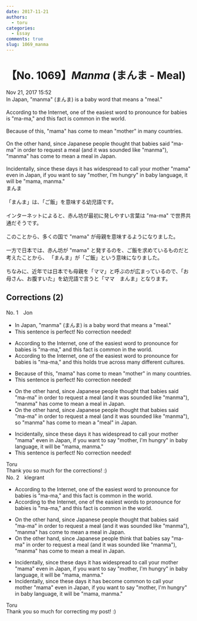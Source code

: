 ```yaml
---
date: 2017-11-21
authors:
  - toru
categories:
  - Essay
comments: true
slug: 1069_manma
---
```


# 【No. 1069】<strong><em>Manma</strong></em> (まんま - Meal)
<div class="date">Nov 21, 2017 15:52</div>
<div id="post"><div id="body_show_ori">
In Japan, "manma" (まんま) is a baby word that means  a "meal."<br/><br/>According to the Internet, one of the easiest word to pronounce for babies is "ma-ma," and this fact is common in the world.<br/><br/>Because of this, "mama" has come to mean "mother" in many countries.<br/><br/>On the other hand, since Japanese people thought that babies said "ma-ma" in order to request a meal (and it was sounded like "manma"), "manma" has come to mean a meal in Japan.<br/><br/>Incidentally, since these days it has widespread to call your mother "mama" even in Japan, if you want to say "mother, I'm hungry" in baby language, it will be "mama, manma."
</div></div>

<!-- more -->

<div id="post_ja"><div id="body_show_mo">
まんま<br/><br/>「まんま」は、「ご飯」を意味する幼児語です。<br/><br/>インターネットによると、赤ん坊が最初に発しやすい言葉は "ma-ma" で世界共通だそうです。<br/><br/>このことから、多くの国で "mama" が母親を意味するようになりました。<br/><br/>一方で日本では、赤ん坊が "mama" と発するのを、ご飯を求めているものだと考えたことから、 「まんま」が「ご飯」という意味になりました。<br/><br/>ちなみに、近年では日本でも母親を「ママ」と呼ぶのが広まっているので、「お母さん、お腹すいた」を幼児語で言うと「ママ　まんま」となります。
</div></div>

## Corrections (2)
<div id="block"><div class="first_name"> No. 1　<span class="just_name">Jon</span></div><div id="block2">
<ul class="correction_field">
<li class="incorrect">In Japan, "manma" (まんま) is a baby word that means  a "meal."</li>
<li class="corrected perfect">This sentence is perfect! No correction needed!</li>
</ul>
<ul class="correction_field">
<li class="incorrect">According to the Internet, one of the easiest word to pronounce for babies is "ma-ma," and this fact is common in the world.</li>
<li class="corrected correct">
According to the Internet, one of the easiest word to pronounce for babies is "ma-ma," and this <span class="f_blue"><span class="f_bold">holds true across many different cultures</span></span>.
</li>
</ul>
<ul class="correction_field">
<li class="incorrect">Because of this, "mama" has come to mean "mother" in many countries.</li>
<li class="corrected perfect">This sentence is perfect! No correction needed!</li>
</ul>
<ul class="correction_field">
<li class="incorrect">On the other hand, since Japanese people thought that babies said "ma-ma" in order to request a meal (and it was sounded like "manma"), "manma" has come to mean a meal in Japan.</li>
<li class="corrected correct">
On the other hand, <span class="f_gray"><span class="sline">since </span></span>Japanese people thought that babies said "ma-ma" in order to request a meal (and it <span class="sline"><span class="f_gray">was </span></span>sounded like "manma"), <span class="f_red"><span class="f_bold">so</span></span> "manma" has come to mean<span class="f_gray"> a </span><span class="f_red"><span class="f_bold">"</span></span>meal<span class="f_red"><span class="f_bold">"</span></span> in Japan.
</li>
</ul>
<ul class="correction_field">
<li class="incorrect">Incidentally, since these days it has widespread to call your mother "mama" even in Japan, if you want to say "mother, I'm hungry" in baby language, it will be "mama, manma."</li>
<li class="corrected perfect">This sentence is perfect! No correction needed!</li>
</ul>
</div><div class="name"><span class="just_name">Toru</span><br>
Thank you so much for the corrections! :)
</div>
</div>
<div id="block"><div class="first_name"> No. 2　<span class="just_name">klegrant</span></div><div id="block2">
<ul class="correction_field">
<li class="incorrect">According to the Internet, one of the easiest word to pronounce for babies is "ma-ma," and this fact is common in the world.</li>
<li class="corrected correct">
According to the Internet, one of the easiest words to pronounce for babies is "ma-ma," and this fact is common in the world.
</li>
</ul>
<ul class="correction_field">
<li class="incorrect">On the other hand, since Japanese people thought that babies said "ma-ma" in order to request a meal (and it was sounded like "manma"), "manma" has come to mean a meal in Japan.</li>
<li class="corrected correct">
On the other hand, since Japanese people think that babies say "ma-ma" in order to request a meal (and it was sounded like "manma"), "manma" has come to mean a meal in Japan.
</li>
</ul>
<ul class="correction_field">
<li class="incorrect">Incidentally, since these days it has widespread to call your mother "mama" even in Japan, if you want to say "mother, I'm hungry" in baby language, it will be "mama, manma."</li>
<li class="corrected correct">
Incidentally, since these days it has become common to call your mother "mama" even in Japan, if you want to say "mother, I'm hungry" in baby language, it will be "mama, manma."
</li>
</ul>
</div><div class="name"><span class="just_name">Toru</span><br>
Thank you so much for correcting my post! :)
</div>
</div>
